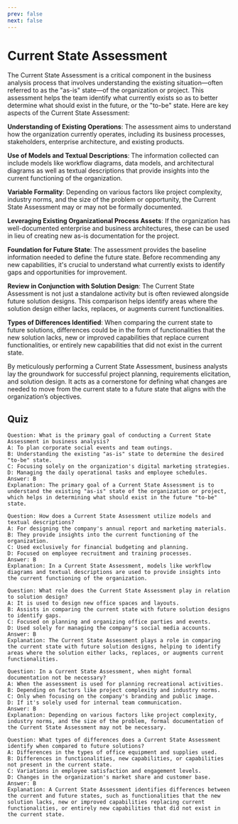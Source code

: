 ```yaml
---
prev: false
next: false
---
```


# Current State Assessment

The Current State Assessment is a critical component in the business analysis process that involves understanding the existing situation—often referred to as the "as-is" state—of the organization or project. This assessment helps the team identify what currently exists so as to better determine what should exist in the future, or the "to-be" state. Here are key aspects of the Current State Assessment:

**Understanding of Existing Operations**: The assessment aims to understand how the organization currently operates, including its business processes, stakeholders, enterprise architecture, and existing products.

**Use of Models and Textual Descriptions**: The information collected can include models like workflow diagrams, data models, and architectural diagrams as well as textual descriptions that provide insights into the current functioning of the organization.

**Variable Formality**: Depending on various factors like project complexity, industry norms, and the size of the problem or opportunity, the Current State Assessment may or may not be formally documented.

**Leveraging Existing Organizational Process Assets**: If the organization has well-documented enterprise and business architectures, these can be used in lieu of creating new as-is documentation for the project.

**Foundation for Future State**: The assessment provides the baseline information needed to define the future state. Before recommending any new capabilities, it's crucial to understand what currently exists to identify gaps and opportunities for improvement.

**Review in Conjunction with Solution Design**: The Current State Assessment is not just a standalone activity but is often reviewed alongside future solution designs. This comparison helps identify areas where the solution design either lacks, replaces, or augments current functionalities.

**Types of Differences Identified**: When comparing the current state to future solutions, differences could be in the form of functionalities that the new solution lacks, new or improved capabilities that replace current functionalities, or entirely new capabilities that did not exist in the current state.

By meticulously performing a Current State Assessment, business analysts lay the groundwork for successful project planning, requirements elicitation, and solution design. It acts as a cornerstone for defining what changes are needed to move from the current state to a future state that aligns with the organization’s objectives.

## Quiz

```quiz
Question: What is the primary goal of conducting a Current State Assessment in business analysis?
A: To plan corporate social events and team outings.
B: Understanding the existing "as-is" state to determine the desired "to-be" state.
C: Focusing solely on the organization's digital marketing strategies.
D: Managing the daily operational tasks and employee schedules.
Answer: B
Explanation: The primary goal of a Current State Assessment is to understand the existing "as-is" state of the organization or project, which helps in determining what should exist in the future "to-be" state.

Question: How does a Current State Assessment utilize models and textual descriptions?
A: For designing the company's annual report and marketing materials.
B: They provide insights into the current functioning of the organization.
C: Used exclusively for financial budgeting and planning.
D: Focused on employee recruitment and training processes.
Answer: B
Explanation: In a Current State Assessment, models like workflow diagrams and textual descriptions are used to provide insights into the current functioning of the organization.

Question: What role does the Current State Assessment play in relation to solution design?
A: It is used to design new office spaces and layouts.
B: Assists in comparing the current state with future solution designs to identify gaps.
C: Focused on planning and organizing office parties and events.
D: Used solely for managing the company's social media accounts.
Answer: B
Explanation: The Current State Assessment plays a role in comparing the current state with future solution designs, helping to identify areas where the solution either lacks, replaces, or augments current functionalities.

Question: In a Current State Assessment, when might formal documentation not be necessary?
A: When the assessment is used for planning recreational activities.
B: Depending on factors like project complexity and industry norms.
C: Only when focusing on the company's branding and public image.
D: If it's solely used for internal team communication.
Answer: B
Explanation: Depending on various factors like project complexity, industry norms, and the size of the problem, formal documentation of the Current State Assessment may not be necessary.

Question: What types of differences does a Current State Assessment identify when compared to future solutions?
A: Differences in the types of office equipment and supplies used.
B: Differences in functionalities, new capabilities, or capabilities not present in the current state.
C: Variations in employee satisfaction and engagement levels.
D: Changes in the organization's market share and customer base.
Answer: B
Explanation: A Current State Assessment identifies differences between the current and future states, such as functionalities that the new solution lacks, new or improved capabilities replacing current functionalities, or entirely new capabilities that did not exist in the current state.
```
